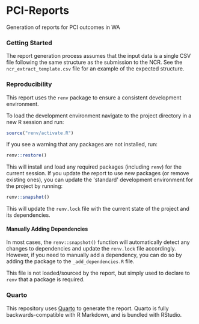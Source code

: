 # PCI-Reports
Generation of reports for PCI outcomes in WA

### Getting Started

The report generation process assumes that the input data is a single CSV file following the same structure as the submission to the NCR. See the `ncr_extract_template.csv` file for an example of the expected structure.

### Reproducibility

This report uses the `renv` package to ensure a consistent development environment.

To load the development environment navigate to the project directory in a new R session and run:

```r
source("renv/activate.R")
```

If you see a warning that any packages are not installed, run:

```r
renv::restore()
```

This will install and load any required packages (including `renv`) for the current session. If you update the report to use new packages (or remove existing ones), you can update the 'standard' development environment for the project by running:

```r
renv::snapshot()
```

This will update the `renv.lock` file with the current state of the project and its dependencies.

#### Manually Adding Dependencies

In most cases, the `renv::snapshot()` function will automatically detect any changes to dependencies and update the `renv.lock` file accordingly. However, if you need to manually add a dependency, you can do so by adding the package to the `_add_dependencies.R` file.

This file is not loaded/sourced by the report, but simply used to declare to `renv` that a package is required.

### Quarto

This repository uses [Quarto](https://quarto.org/index.html) to generate the report. Quarto is fully backwards-compatible with R Markdown, and is bundled with RStudio.
